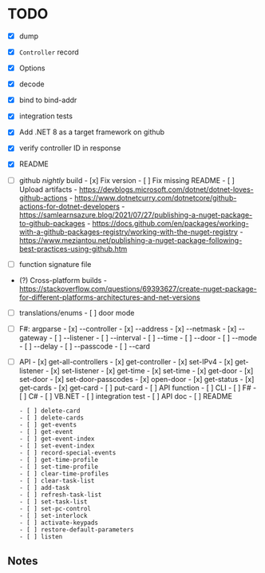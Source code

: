 # TODO

- [x] dump
- [x] `Controller` record
- [x] Options
- [x] decode
- [x] bind to bind-addr
- [x] integration tests
- [x] Add .NET 8 as a target framework on github
- [x] verify controller ID in response
- [x] README

- [ ] github _nightly_ build
      - [x] Fix version
      - [ ] Fix missing README
      - [ ] Upload artifacts
      - https://devblogs.microsoft.com/dotnet/dotnet-loves-github-actions
      - https://www.dotnetcurry.com/dotnetcore/github-actions-for-dotnet-developers
      - https://samlearnsazure.blog/2021/07/27/publishing-a-nuget-package-to-github-packages
      - https://docs.github.com/en/packages/working-with-a-github-packages-registry/working-with-the-nuget-registry
      - https://www.meziantou.net/publishing-a-nuget-package-following-best-practices-using-github.htm

- [ ] function signature file
- (?) Cross-platform builds
      - https://stackoverflow.com/questions/69393627/create-nuget-package-for-different-platforms-architectures-and-net-versions

- [ ] translations/enums
      - [ ] door mode

- [ ] F#: argparse
      - [x] --controller
      - [x] --address
      - [x] --netmask
      - [x] --gateway
      - [ ] --listener
      - [ ] --interval
      - [ ] --time
      - [ ] --door
      - [ ] --mode
      - [ ] --delay
      - [ ] --passcode
      - [ ] --card

- [ ] API
      - [x] get-all-controllers
      - [x] get-controller
      - [x] set-IPv4
      - [x] get-listener
      - [x] set-listener
      - [x] get-time
      - [x] set-time
      - [x] get-door
      - [x] set-door
      - [x] set-door-passcodes
      - [x] open-door
      - [x] get-status
      - [x] get-cards
      - [x] get-card
      - [ ] put-card
            - [ ] API function
            - [ ] CLI
                  - [ ] F#
                  - [ ] C#
                  - [ ] VB.NET
            - [ ] integration test
            - [ ] API doc
            - [ ] README
      
      - [ ] delete-card
      - [ ] delete-cards
      - [ ] get-events
      - [ ] get-event
      - [ ] get-event-index
      - [ ] set-event-index
      - [ ] record-special-events
      - [ ] get-time-profile
      - [ ] set-time-profile
      - [ ] clear-time-profiles
      - [ ] clear-task-list
      - [ ] add-task
      - [ ] refresh-task-list
      - [ ] set-task-list
      - [ ] set-pc-control
      - [ ] set-interlock
      - [ ] activate-keypads
      - [ ] restore-default-parameters
      - [ ] listen

## Notes
